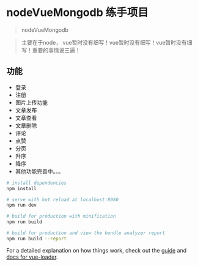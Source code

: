 # nodeVueMongodb 练手项目

> nodeVueMongodb

>主要在于node，
>vue暂时没有细写！vue暂时没有细写！vue暂时没有细写！重要的事情说三遍！

## 功能
- 登录
- 注册
- 图片上传功能
- 文章发布
- 文章查看
- 文章删除
- 评论
- 点赞
- 分页
- 升序
- 降序
- 其他功能完善中。。。


``` bash
# install dependencies
npm install

# serve with hot reload at localhost:8080
npm run dev

# build for production with minification
npm run build

# build for production and view the bundle analyzer report
npm run build --report
```

For a detailed explanation on how things work, check out the [guide](http://vuejs-templates.github.io/webpack/) and [docs for vue-loader](http://vuejs.github.io/vue-loader).
